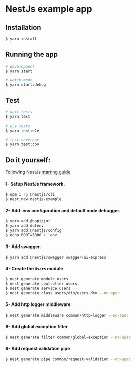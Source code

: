 # NestJs example app

## Installation

```bash
$ yarn install
```

## Running the app

```bash
# development
$ yarn start

# watch mode
$ yarn start:debug
```

## Test

```bash
# unit tests
$ yarn test

# e2e tests
$ yarn test:e2e

# test coverage
$ yarn test:cov
```

## Do it yourself:
Following NestJs [starting guide](https://docs.nestjs.com/first-steps)
#### 1- Setup NestJs framework.
```bash
$ npm i -g @nestjs/cli
$ nest new nestjs-example
```

#### 2- Add .env configuration and default node debugger.
```bash
$ yarn add @hapi/joi
$ yarn add dotenv
$ yarn add @nestjs/config
$ echo PORT=3000 > .env
```

#### 3- Add swagger.
```
$ yarn add @nestjs/swagger swagger-ui-express
```

#### 4- Create the `Users` module
```bash
$ nest generate module users
$ nest generate controller users
$ nest generate service users
$ nest generate class users/dto/users.dto --no-spec
```

#### 5- Add http logger middleware
```bash
$ nest generate middleware common/http-logger --no-spec
```

#### 6- Add global exception filter
```bash
$ nest generate filter common/global-exception --no-spec
```

#### 6- Add request validation pipe
```bash
$ nest generate pipe common/request-validation --no-spec
```